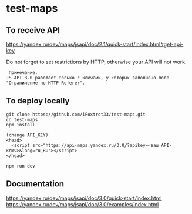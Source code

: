 # test-maps

## To receive API 
https://yandex.ru/dev/maps/jsapi/doc/2.1/quick-start/index.html#get-api-key

Do not forget to set restrictions by HTTP, otherwise your API will not work.

```
 Примечание.
JS API 3.0 работает только с ключами, у которых заполнено поле "Ограничение по HTTP Referer".
```



## To deploy locally 

```
git clone https://github.com/iFoxtrot33/test-maps.git
cd test-maps
npm install

(change API_KEY)
<head>
  <script src="https://api-maps.yandex.ru/3.0/?apikey=<ваш API-ключ>&lang=ru_RU"></script>
</head>

npm run dev
```

## Documentation
https://yandex.ru/dev/maps/jsapi/doc/3.0/quick-start/index.html
https://yandex.ru/dev/maps/jsapi/doc/3.0/examples/index.html
